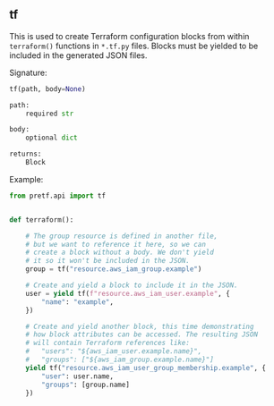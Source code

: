 ## tf

This is used to create Terraform configuration blocks from within `terraform()` functions in `*.tf.py` files. Blocks must be yielded to be included in the generated JSON files.

Signature:

```python
tf(path, body=None)

path:
    required str

body:
    optional dict

returns:
    Block
```

Example:

```python
from pretf.api import tf


def terraform():

    # The group resource is defined in another file,
    # but we want to reference it here, so we can
    # create a block without a body. We don't yield
    # it so it won't be included in the JSON.
    group = tf("resource.aws_iam_group.example")

    # Create and yield a block to include it in the JSON.
    user = yield tf(f"resource.aws_iam_user.example", {
        "name": "example",
    })

    # Create and yield another block, this time demonstrating
    # how block attributes can be accessed. The resulting JSON
    # will contain Terraform references like:
    #   "users": "${aws_iam_user.example.name}",
    #   "groups": ["${aws_iam_group.example.name}"]
    yield tf("resource.aws_iam_user_group_membership.example", {
        "user": user.name,
        "groups": [group.name]
    })
```
